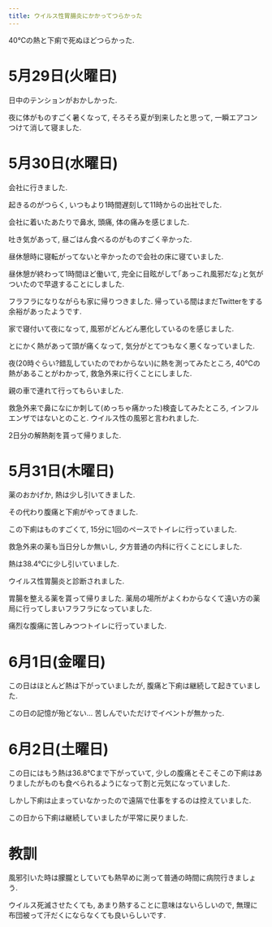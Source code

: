 ```yaml
---
title: ウイルス性胃腸炎にかかってつらかった
---
```


40℃の熱と下痢で死ぬほどつらかった.

# 5月29日(火曜日)

日中のテンションがおかしかった.

夜に体がものすごく暑くなって,
そろそろ夏が到来したと思って,
一瞬エアコンつけて消して寝ました.

# 5月30日(水曜日)

会社に行きました.

起きるのがつらく,
いつもより1時間遅刻して11時からの出社でした.

会社に着いたあたりで鼻水,
頭痛,
体の痛みを感じました.

吐き気があって,
昼ごはん食べるのがものすごく辛かった.

昼休憩時に寝転がってないと辛かったので会社の床に寝ていました.

昼休憩が終わって1時間ほど働いて,
完全に目眩がして｢あっこれ風邪だな｣と気がついたので早退することにしました.

フラフラになりながらも家に帰りつきました.
帰っている間はまだTwitterをする余裕があったようです.

家で寝付いて夜になって,
風邪がどんどん悪化しているのを感じました.

とにかく熱があって頭が痛くなって,
気分がとてつもなく悪くなっていました.

夜(20時ぐらい?錯乱していたのでわからない)に熱を測ってみたところ,
40℃の熱があることがわかって,
救急外来に行くことにしました.

親の車で連れて行ってもらいました.

救急外来で鼻になにか刺して(めっちゃ痛かった)検査してみたところ,
インフルエンザではないとのこと.
ウイルス性の風邪と言われました.

2日分の解熱剤を貰って帰りました.

# 5月31日(木曜日)

薬のおかげか,
熱は少し引いてきました.

その代わり腹痛と下痢がやってきました.

この下痢はものすごくて,
15分に1回のペースでトイレに行っていました.

救急外来の薬も当日分しか無いし,
夕方普通の内科に行くことにしました.

熱は38.4℃に少し引いていました.

ウイルス性胃腸炎と診断されました.

胃腸を整える薬を貰って帰りました.
薬局の場所がよくわからなくて遠い方の薬局に行ってしまいフラフラになっていました.

痛烈な腹痛に苦しみつつトイレに行っていました.

# 6月1日(金曜日)

この日はほとんど熱は下がっていましたが,
腹痛と下痢は継続して起きていました.

この日の記憶が殆どない…
苦しんでいただけでイベントが無かった.

# 6月2日(土曜日)

この日にはもう熱は36.8℃まで下がっていて,
少しの腹痛とそこそこの下痢はありましたがものも食べられるようになって割と元気になっていました.

しかし下痢は止まっていなかったので遠隔で仕事をするのは控えていました.

この日から下痢は継続していましたが平常に戻りました.

# 教訓

風邪引いた時は朦朧としていても熱早めに測って普通の時間に病院行きましょう.

ウイルス死滅させたくても,
あまり熱することに意味はないらしいので,
無理に布団被って汗だくにならなくても良いらしいです.

